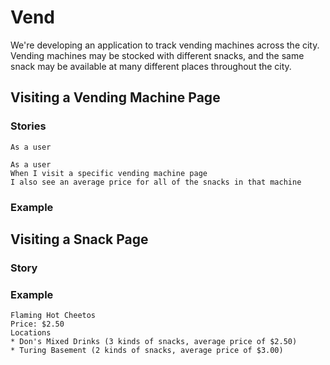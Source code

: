 # Vend
We're developing an application to track vending machines across the city.
Vending machines may be stocked with different snacks, and the same snack may be available at many different places throughout the city.
## Visiting a Vending Machine Page
### Stories
```
As a user

```
```
As a user
When I visit a specific vending machine page
I also see an average price for all of the snacks in that machine
```
### Example
## Visiting a Snack Page
### Story
### Example
```
Flaming Hot Cheetos
Price: $2.50
Locations
* Don's Mixed Drinks (3 kinds of snacks, average price of $2.50)
* Turing Basement (2 kinds of snacks, average price of $3.00)
```

